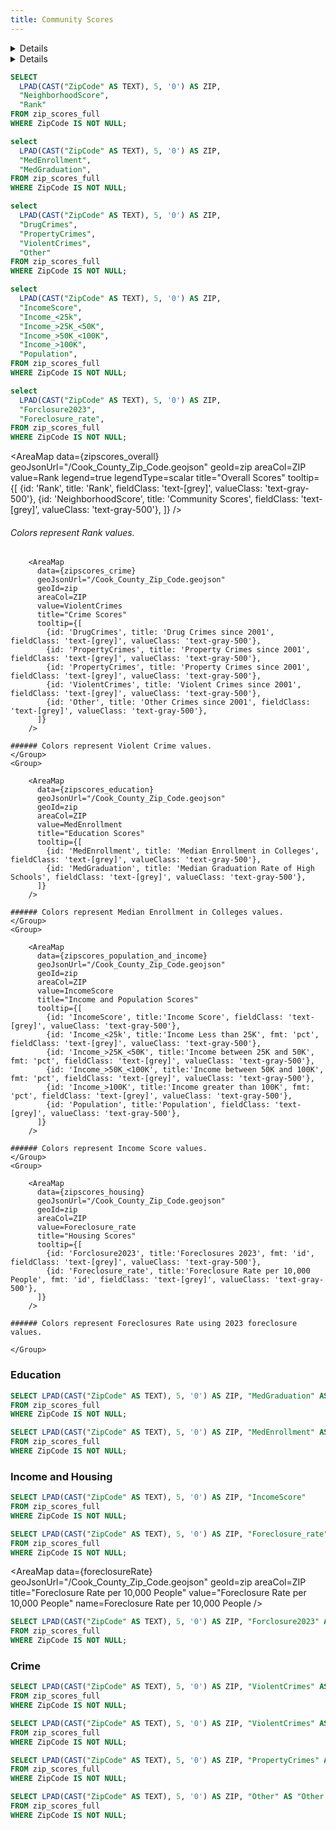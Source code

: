 ```yaml
---
title: Community Scores
---
```


<Details title='Community Score'>
  Scoring System Methodology for Community Score:
  The Community Scores for each neighborhood were calculated using a weighted combination of eight variables spanning education, housing, and crime. Each variable was assigned a specific weight based on its perceived impact on overall neighborhood quality. Positive weights were given to favorable indicators, including median college enrollment (0.20), median high school graduation rate (0.20), and the Income Score (0.20), which account for educational attainment and quality of housing. Conversely, negative weights were applied to less desirable factors such as foreclosure rate (-0.20), drug-related crimes (-0.10), other crimes (-0.03), property crimes (-0.12), and violent crime (-0.35), with violent crime receiving the highest negative weight due to its significant impact on safety and livability. By summing the weighted values for each ZIP code, we produced a single Community Score that enables neighborhood-to-neighborhood comparisons.
</Details>

<Details title='Income Score'>
  Scoring System Methodology for Income Score:
  To create the Income Score used in the Community Score calculation, we categorized homeowner income levels into four brackets: under $25,000, between $25,000 and $50,000, between $50,000 and $100,000, and over $100,000. Each bracket was assigned a weight reflecting its relative contribution to neighborhood socioeconomic advantage, with weights of 1, 3, 5, and 6 respectively. These weights were then applied to the percentage of homeowners in each ZIP code falling into each income category. By applying the weighted percentages, we generated a single Income Score for each neighborhood, with higher scores representing a greater concentration of higher-income households.
</Details>

```sql zipscores_overall
SELECT 
  LPAD(CAST("ZipCode" AS TEXT), 5, '0') AS ZIP, 
  "NeighborhoodScore",
  "Rank"
FROM zip_scores_full
WHERE ZipCode IS NOT NULL;
```
```sql zipscores_education
select 
  LPAD(CAST("ZipCode" AS TEXT), 5, '0') AS ZIP, 
  "MedEnrollment", 
  "MedGraduation",
FROM zip_scores_full
WHERE ZipCode IS NOT NULL;
```
```sql zipscores_crime
select
  LPAD(CAST("ZipCode" AS TEXT), 5, '0') AS ZIP, 
  "DrugCrimes",
  "PropertyCrimes",
  "ViolentCrimes",
  "Other"
FROM zip_scores_full
WHERE ZipCode IS NOT NULL;
```
```sql zipscores_population_and_income
select
  LPAD(CAST("ZipCode" AS TEXT), 5, '0') AS ZIP, 
  "IncomeScore",
  "Income_<25k",
  "Income_>25K_<50K",
  "Income_>50K_<100K",
  "Income_>100K",
  "Population",
FROM zip_scores_full
WHERE ZipCode IS NOT NULL;
```

```sql zipscores_housing
select
  LPAD(CAST("ZipCode" AS TEXT), 5, '0') AS ZIP, 
  "Forclosure2023",
  "Foreclosure_rate",
FROM zip_scores_full
WHERE ZipCode IS NOT NULL;
```


<AreaMap
  data={zipscores_overall}
  geoJsonUrl="/Cook_County_Zip_Code.geojson"
  geoId=zip
  areaCol=ZIP
  value=Rank
  legend=true
  legendType=scalar
  title="Overall Scores"
  tooltip={[
            {id: 'Rank', title: 'Rank', fieldClass: 'text-[grey]', valueClass: 'text-gray-500'},
            {id: 'NeighborhoodScore', title: 'Community Scores', fieldClass: 'text-[grey]', valueClass: 'text-gray-500'},
            ]}
/>

###### Colors represent Rank values.

<Grid cols=2>
    <Group>


        <AreaMap
          data={zipscores_crime}
          geoJsonUrl="/Cook_County_Zip_Code.geojson"
          geoId=zip
          areaCol=ZIP
          value=ViolentCrimes
          title="Crime Scores"
          tooltip={[
            {id: 'DrugCrimes', title: 'Drug Crimes since 2001', fieldClass: 'text-[grey]', valueClass: 'text-gray-500'},
            {id: 'PropertyCrimes', title: 'Property Crimes since 2001', fieldClass: 'text-[grey]', valueClass: 'text-gray-500'},
            {id: 'PropertyCrimes', title: 'Property Crimes since 2001', fieldClass: 'text-[grey]', valueClass: 'text-gray-500'},
            {id: 'ViolentCrimes', title: 'Violent Crimes since 2001', fieldClass: 'text-[grey]', valueClass: 'text-gray-500'},
            {id: 'Other', title: 'Other Crimes since 2001', fieldClass: 'text-[grey]', valueClass: 'text-gray-500'},
          ]}
        />

    ###### Colors represent Violent Crime values.
    </Group>
    <Group>

        <AreaMap
          data={zipscores_education}
          geoJsonUrl="/Cook_County_Zip_Code.geojson"
          geoId=zip
          areaCol=ZIP
          value=MedEnrollment
          title="Education Scores"
          tooltip={[
            {id: 'MedEnrollment', title: 'Median Enrollment in Colleges', fieldClass: 'text-[grey]', valueClass: 'text-gray-500'},
            {id: 'MedGraduation', title: 'Median Graduation Rate of High Schools', fieldClass: 'text-[grey]', valueClass: 'text-gray-500'},
          ]}
        />

    ###### Colors represent Median Enrollment in Colleges values.
    </Group>
    <Group>

        <AreaMap
          data={zipscores_population_and_income}
          geoJsonUrl="/Cook_County_Zip_Code.geojson"
          geoId=zip
          areaCol=ZIP
          value=IncomeScore
          title="Income and Population Scores"
          tooltip={[
            {id: 'IncomeScore', title:'Income Score', fieldClass: 'text-[grey]', valueClass: 'text-gray-500'},
            {id: 'Income_<25k', title:'Income Less than 25K', fmt: 'pct', fieldClass: 'text-[grey]', valueClass: 'text-gray-500'},
            {id: 'Income_>25K_<50K', title:'Income between 25K and 50K', fmt: 'pct', fieldClass: 'text-[grey]', valueClass: 'text-gray-500'},
            {id: 'Income_>50K_<100K', title:'Income between 50K and 100K', fmt: 'pct', fieldClass: 'text-[grey]', valueClass: 'text-gray-500'},
            {id: 'Income_>100K', title:'Income greater than 100K', fmt: 'pct', fieldClass: 'text-[grey]', valueClass: 'text-gray-500'},
            {id: 'Population', title:'Population', fieldClass: 'text-[grey]', valueClass: 'text-gray-500'},
          ]}
        />

    ###### Colors represent Income Score values.
    </Group>
    <Group>

        <AreaMap
          data={zipscores_housing}
          geoJsonUrl="/Cook_County_Zip_Code.geojson"
          geoId=zip
          areaCol=ZIP
          value=Foreclosure_rate
          title="Housing Scores"
          tooltip={[
            {id: 'Forclosure2023', title:'Foreclosures 2023', fmt: 'id', fieldClass: 'text-[grey]', valueClass: 'text-gray-500'},
            {id: 'Foreclosure_rate', title:'Foreclosure Rate per 10,000 People', fmt: 'id', fieldClass: 'text-[grey]', valueClass: 'text-gray-500'},
          ]}
        />

    ###### Colors represent Foreclosures Rate using 2023 foreclosure values.

    </Group>
</Grid>

### Education

 ```sql medGraduation
SELECT LPAD(CAST("ZipCode" AS TEXT), 5, '0') AS ZIP, "MedGraduation" AS "Median Graduation Rate of High Schools"
FROM zip_scores_full
WHERE ZipCode IS NOT NULL;
```

<AreaMap
   data={medGraduation}
   geoJsonUrl="/Cook_County_Zip_Code.geojson"
   geoId=zip
   areaCol=ZIP
   title="Median Graduation Rate of High Schools"
   value="Median Graduation Rate of High Schools"
   name="Median Graduation Rate of High Schools"
/>

 ```sql medEnrollment
SELECT LPAD(CAST("ZipCode" AS TEXT), 5, '0') AS ZIP, "MedEnrollment" AS "Median Enrollment in Colleges" 
FROM zip_scores_full
WHERE ZipCode IS NOT NULL;
```

<AreaMap
   data={medEnrollment}
   geoJsonUrl="/Cook_County_Zip_Code.geojson"
   geoId=zip
   areaCol=ZIP
   title="Median Enrollment in Colleges" 
   value="Median Enrollment in Colleges" 
   name="Median Enrollment in Colleges" 
/>

### Income and Housing

```sql incomeScore
SELECT LPAD(CAST("ZipCode" AS TEXT), 5, '0') AS ZIP, "IncomeScore"
FROM zip_scores_full
WHERE ZipCode IS NOT NULL;
```

<AreaMap
   data={incomeScore}
   geoJsonUrl="/Cook_County_Zip_Code.geojson"
   geoId=zip
   areaCol=ZIP
   title="Income Score"
   value="IncomeScore"
   name=IncomeScore
/>

 ```sql foreclosureRate
SELECT LPAD(CAST("ZipCode" AS TEXT), 5, '0') AS ZIP, "Foreclosure_rate" AS "Foreclosure Rate per 10,000 People"
FROM zip_scores_full
WHERE ZipCode IS NOT NULL;
```

<AreaMap
   data={foreclosureRate}
   geoJsonUrl="/Cook_County_Zip_Code.geojson"
   geoId=zip
   areaCol=ZIP
   title="Foreclosure Rate per 10,000 People"
   value="Foreclosure Rate per 10,000 People"
   name=Foreclosure Rate per 10,000 People
/>

 ```sql foreclosure2023
SELECT LPAD(CAST("ZipCode" AS TEXT), 5, '0') AS ZIP, "Forclosure2023" AS "Foreclosure_2023"
FROM zip_scores_full
WHERE ZipCode IS NOT NULL;
```

<AreaMap
   data={foreclosure2023}
   geoJsonUrl="/Cook_County_Zip_Code.geojson"
   geoId=zip
   areaCol=ZIP
   title="Foreclosures in 2023"
   value="Foreclosure_2023"
   name=Foreclosure_2023
/>


### Crime 

```sql violentCrimes
SELECT LPAD(CAST("ZipCode" AS TEXT), 5, '0') AS ZIP, "ViolentCrimes" AS "Violent Crimes since 2001"
FROM zip_scores_full
WHERE ZipCode IS NOT NULL;
```

<AreaMap
   data={violentCrimes}
   geoJsonUrl="/Cook_County_Zip_Code.geojson"
   geoId=zip
   areaCol=ZIP
   title="Violent Crimes since 2001"
   value="Violent Crimes since 2001"
   name=violent_crimes
/>

 ```sql drugCrimes
SELECT LPAD(CAST("ZipCode" AS TEXT), 5, '0') AS ZIP, "ViolentCrimes" AS "Drug Crimes since 2001"
FROM zip_scores_full
WHERE ZipCode IS NOT NULL;
```

<AreaMap
   data={drugCrimes}
   geoJsonUrl="/Cook_County_Zip_Code.geojson"
   geoId=zip
   areaCol=ZIP
   title="Drug Crimes since 2001"
   value="Drug Crimes since 2001"
   name=drug_crimes
/>

 ```sql propertyCrimes
SELECT LPAD(CAST("ZipCode" AS TEXT), 5, '0') AS ZIP, "PropertyCrimes" AS "Property Crimes since 2001"
FROM zip_scores_full
WHERE ZipCode IS NOT NULL;
```

<AreaMap
   data={propertyCrimes}
   geoJsonUrl="/Cook_County_Zip_Code.geojson"
   geoId=zip
   areaCol=ZIP
   title="Property Crimes since 2001"
   value="Property Crimes since 2001"
   name=property_crimes
/>

 ```sql otherCrimes
SELECT LPAD(CAST("ZipCode" AS TEXT), 5, '0') AS ZIP, "Other" AS "Other Crimes since 2001"
FROM zip_scores_full
WHERE ZipCode IS NOT NULL;
```

<AreaMap
   data={otherCrimes}
   geoJsonUrl="/Cook_County_Zip_Code.geojson"
   geoId=zip
   areaCol=ZIP
   title="Other Crimes since 2001"
   value="Other Crimes since 2001"
   name=other_crimes
/>
